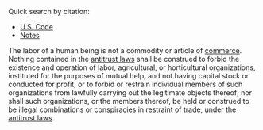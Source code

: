Quick search by citation:

-   [U.S. Code](https://www.law.cornell.edu/uscode/text/15/17#tab_default_1)
-   [Notes](https://www.law.cornell.edu/uscode/text/15/17#tab_default_2)

The labor of a human being is not a commodity or article of [commerce](https://www.law.cornell.edu/definitions/uscode.php?width=840&height=800&iframe=true&def_id=15-USC-537768197-1913737444&term_occur=999&term_src=title:15:chapter:1:section:17). Nothing contained in the [antitrust laws](https://www.law.cornell.edu/definitions/uscode.php?width=840&height=800&iframe=true&def_id=15-USC-552057051-1913737444&term_occur=999&term_src=) shall be construed to forbid the existence and operation of labor, agricultural, or horticultural organizations, instituted for the purposes of mutual help, and not having capital stock or conducted for profit, or to forbid or restrain individual members of such organizations from lawfully carrying out the legitimate objects thereof; nor shall such organizations, or the members thereof, be held or construed to be illegal combinations or conspiracies in restraint of trade, under the [antitrust laws](https://www.law.cornell.edu/definitions/uscode.php?width=840&height=800&iframe=true&def_id=15-USC-552057051-1913737444&term_occur=999&term_src=).